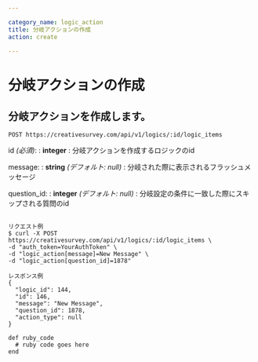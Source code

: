 ```yaml
---

category_name: logic_action
title: 分岐アクションの作成
action: create

---
```


# 分岐アクションの作成

## 分岐アクションを作成します。

`POST https://creativesurvey.com/api/v1/logics/:id/logic_items`

id _(必須)_:
: __integer__
: 分岐アクションを作成するロジックのid

message:
: __string__ _(デフォルト: null)_
: 分岐された際に表示されるフラッシュメッセージ

question_id:
: __integer__ _(デフォルト: null)_
: 分岐設定の条件に一致した際にスキップされる質問のid

~~~

リクエスト例
$ curl -X POST https://creativesurvey.com/api/v1/logics/:id/logic_items \
-d "auth_token=YourAuthToken" \
-d "logic_action[message]=New Message" \
-d "logic_action[question_id]=1878"

レスポンス例
{
  "logic_id": 144,
  "id": 146,
  "message": "New Message",
  "question_id": 1878,
  "action_type": null
}

~~~

~~~
def ruby_code
  # ruby code goes here
end
~~~

